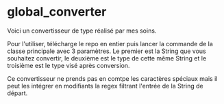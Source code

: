 # global_converter

Voici un convertisseur de type réalisé par mes soins.

Pour l'utiliser, télécharge le repo en entier puis lancer la commande de la classe principale avec 3 paramètres. 
Le premier est la String que vous souhaitez convertir, le deuxième est le type de cette même String et le troisième est le type visé après conversion.

Ce convertisseur ne prends pas en comtpe les caractères spéciaux mais il peut les intégrer en modifiants la regex filtrant l'entrée de la String de départ.
